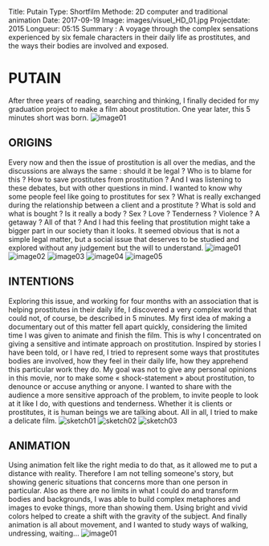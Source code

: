 Title: Putain
Type: Shortfilm
Methode: 2D computer and traditional animation
Date: 2017-09-19
Image: images/visuel_HD_01.jpg
Projectdate: 2015
Longueur: 05:15
Summary : A voyage through the complex sensations experienced by six female characters in their daily life as prostitutes, and the ways their bodies are involved and exposed.


# PUTAIN
After three years of reading, searching and thinking, I finally decided for my graduation project to make a film about prostitution. One year later, this 5 minutes short was born.
![image01](../images/putain/affiche_putain.jpg)

## ORIGINS
Every now and then the issue of prostitution is all over the medias, and the discussions are always the same : should it be legal ? Who is to blame for this ? How to save prostitutes from prostitution ? 
And I was listening to these debates, but with other questions in mind. I wanted to know why some people feel like going to prostitutes for sex ? What is really exchanged during the relationship between a client and a prostitute ? What is sold and what is bought ? Is it really a body ? Sex ? Love ? Tenderness ? Violence ? A getaway ? All of that ? 
And I had this feeling that prostitution might take a bigger part in our society than it looks.
It seemed obvious that is not a simple legal matter, but a social issue that deserves to be studied and explored without any judgement but the will to understand.
![image01](../images/putain/visuel_HD_01.jpg)
![image02](../images/putain/visuel_HD_02.jpg)
![image03](../images/putain/visuel_HD_03.jpg)
![image04](../images/putain/visuel_HD_04.jpg)
![image05](../images/putain/visuel_HD_05.jpg)

## INTENTIONS
Exploring this issue, and working for four months with an association that is helping prostitutes in their daily life, I discovered a very complex world that could not, of course, be described in 5 minutes. My first idea of making a documentary out of this matter fell apart quickly, considering the limited time I was given to animate and finish the film.
This is why I concentrated on giving a sensitive and intimate approach on prostitution. Inspired by stories I have been told, or I have red, I tried to represent some ways that prostitutes bodies are involved, how they feel in their daily life, how they apprehend this particular work they do.
My goal was not to give any personal opinions in this movie, nor to make some « shock-statement » about prostitution, to denounce or accuse anything or anyone. I wanted to share with the audience a more sensitive approach of the problem, to invite people to look at it like I do, with questions and tenderness. Whether it is clients or prostitutes, it is human beings we are talking about.
All in all, I tried to make a delicate film.
![sketch01](../images/putain/plan_poisson.jpg)
![sketch02](../images/putain/plan_veine.jpg)
![sketch03](../images/putain/plan_marche.jpg)

## ANIMATION
Using animation felt like the right media to do that, as it allowed me to put a distance with reality. Therefore I am not telling someone's story, but showing generic situations that concerns more than one person in particular. Also as there are no limits in what I could do and transform bodies and backgrounds, I was able to build complex metaphores and images to evoke things, more than showing them. Using bright and vivid colors helped to create a shift with the gravity of the subject.
And finally animation is all about movement, and I wanted to study ways of walking, undressing, waiting...
![image01](../images/putain/perso_page_05.jpg)
